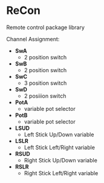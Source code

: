 # ReCon
Remote control package library

Channel Assignment:

- **SwA**
  - 2 position switch
- **SwB**
  - 2 position switch
- **SwC**
  - 3 position switch 
- **SwD**
  - 2 posiiion switch
- **PotA**
  - variable pot selector
- **PotB**
  - variable pot selector
- **LSUD**
  - Left Stick Up/Down variable
- **LSLR**
  - Left Stick Left/Right variable
- **RSUD**
  - Right Stick Up/Down variable
- **RSLR**
  - Right Stick Left/Right variable
